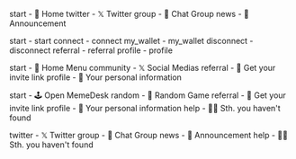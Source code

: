 start - 💎 Home
twitter -  𝕏 Twitter
group - 👥 Chat Group
news - 🎉 Announcement

start - start
connect -  connect
my_wallet - my_wallet
disconnect - disconnect
referral - referral
profile - profile




start - 💎 Home Menu
community - 𝕏 Social Medias
referral - 🎁 Get your invite link
profile - 👤 Your personal information


start - 🕹 Open MemeDesk
random - 🎲 Random Game
referral - 🎁 Get your invite link
profile - 👤 Your personal information
help - 🙋‍♂️ Sth. you haven't found


twitter -  𝕏 Twitter
group - 👥 Chat Group
news - 🎉 Announcement
help - 🙋‍♂️ Sth. you haven't found